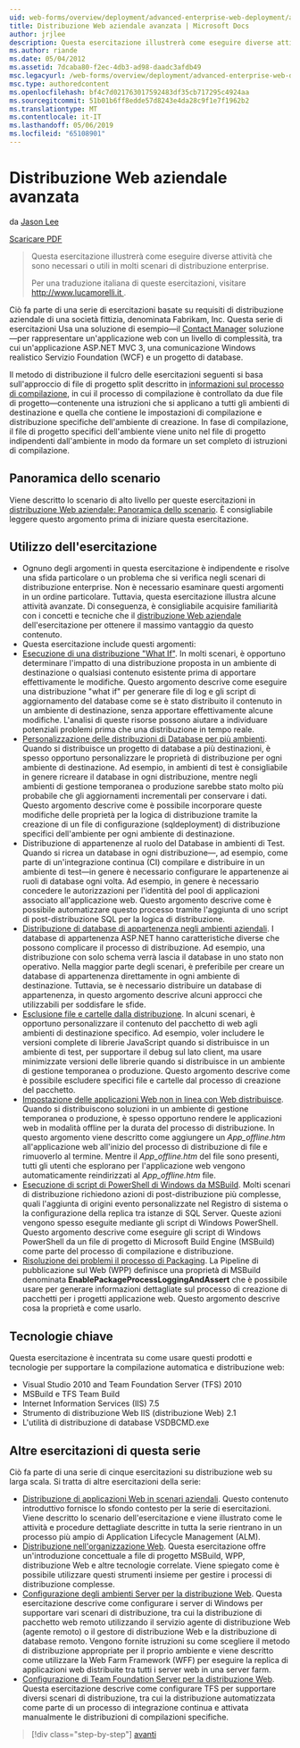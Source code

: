```yaml
---
uid: web-forms/overview/deployment/advanced-enterprise-web-deployment/advanced-enterprise-web-deployment
title: Distribuzione Web aziendale avanzata | Microsoft Docs
author: jrjlee
description: Questa esercitazione illustrerà come eseguire diverse attività che sono necessari o utili in molti scenari di distribuzione enterprise. Per una lingua italiana translati...
ms.author: riande
ms.date: 05/04/2012
ms.assetid: 7dcaba80-f2ec-4db3-ad98-daadc3afdb49
msc.legacyurl: /web-forms/overview/deployment/advanced-enterprise-web-deployment/advanced-enterprise-web-deployment
msc.type: authoredcontent
ms.openlocfilehash: bf4c7d021763017592483df35cb717295c4924aa
ms.sourcegitcommit: 51b01b6ff8edde57d8243e4da28c9f1e7f1962b2
ms.translationtype: MT
ms.contentlocale: it-IT
ms.lasthandoff: 05/06/2019
ms.locfileid: "65108901"
---
```

# <a name="advanced-enterprise-web-deployment"></a>Distribuzione Web aziendale avanzata

da [Jason Lee](https://github.com/jrjlee)

[Scaricare PDF](https://msdnshared.blob.core.windows.net/media/MSDNBlogsFS/prod.evol.blogs.msdn.com/CommunityServer.Blogs.Components.WeblogFiles/00/00/00/63/56/8130.DeployingWebAppsInEnterpriseScenarios.pdf)

> Questa esercitazione illustrerà come eseguire diverse attività che sono necessari o utili in molti scenari di distribuzione enterprise.
> 
> Per una traduzione italiana di queste esercitazioni, visitare [ http://www.lucamorelli.it ](http://www.lucamorelli.it).

Ciò fa parte di una serie di esercitazioni basate su requisiti di distribuzione aziendale di una società fittizia, denominata Fabrikam, Inc. Questa serie di esercitazioni Usa una soluzione di esempio&#x2014;il [Contact Manager](../web-deployment-in-the-enterprise/the-contact-manager-solution.md) soluzione&#x2014;per rappresentare un'applicazione web con un livello di complessità, tra cui un'applicazione ASP.NET MVC 3, una comunicazione Windows realistico Servizio Foundation (WCF) e un progetto di database.

Il metodo di distribuzione il fulcro delle esercitazioni seguenti si basa sull'approccio di file di progetto split descritto in [informazioni sul processo di compilazione](../web-deployment-in-the-enterprise/understanding-the-build-process.md), in cui il processo di compilazione è controllato da due file di progetto&#x2014;contenente una istruzioni che si applicano a tutti gli ambienti di destinazione e quella che contiene le impostazioni di compilazione e distribuzione specifiche dell'ambiente di creazione. In fase di compilazione, il file di progetto specifici dell'ambiente viene unito nel file di progetto indipendenti dall'ambiente in modo da formare un set completo di istruzioni di compilazione.

## <a name="scenario-overview"></a>Panoramica dello scenario

Viene descritto lo scenario di alto livello per queste esercitazioni in [distribuzione Web aziendale: Panoramica dello scenario](../deploying-web-applications-in-enterprise-scenarios/enterprise-web-deployment-scenario-overview.md). È consigliabile leggere questo argomento prima di iniziare questa esercitazione.

## <a name="how-to-use-this-tutorial"></a>Utilizzo dell'esercitazione

- Ognuno degli argomenti in questa esercitazione è indipendente e risolve una sfida particolare o un problema che si verifica negli scenari di distribuzione enterprise. Non è necessario esaminare questi argomenti in un ordine particolare. Tuttavia, questa esercitazione illustra alcune attività avanzate. Di conseguenza, è consigliabile acquisire familiarità con i concetti e tecniche che il [distribuzione Web aziendale](../web-deployment-in-the-enterprise/web-deployment-in-the-enterprise.md) dell'esercitazione per ottenere il massimo vantaggio da questo contenuto.
- Questa esercitazione include questi argomenti:
- [Esecuzione di una distribuzione "What If"](performing-a-what-if-deployment.md). In molti scenari, è opportuno determinare l'impatto di una distribuzione proposta in un ambiente di destinazione o qualsiasi contenuto esistente prima di apportare effettivamente le modifiche. Questo argomento descrive come eseguire una distribuzione "what if" per generare file di log e gli script di aggiornamento del database come se è stato distribuito il contenuto in un ambiente di destinazione, senza apportare effettivamente alcune modifiche. L'analisi di queste risorse possono aiutare a individuare potenziali problemi prima che una distribuzione in tempo reale.
- [Personalizzazione delle distribuzioni di Database per più ambienti](customizing-database-deployments-for-multiple-environments.md). Quando si distribuisce un progetto di database a più destinazioni, è spesso opportuno personalizzare le proprietà di distribuzione per ogni ambiente di destinazione. Ad esempio, in ambienti di test è consigliabile in genere ricreare il database in ogni distribuzione, mentre negli ambienti di gestione temporanea o produzione sarebbe stato molto più probabile che gli aggiornamenti incrementali per conservare i dati. Questo argomento descrive come è possibile incorporare queste modifiche delle proprietà per la logica di distribuzione tramite la creazione di un file di configurazione (sqldeployment) di distribuzione specifici dell'ambiente per ogni ambiente di destinazione.
- Distribuzione di appartenenze al ruolo del Database in ambienti di Test. Quando si ricrea un database in ogni distribuzione&#x2014;, ad esempio, come parte di un'integrazione continua (CI) compilare e distribuire in un ambiente di test&#x2014;in genere è necessario configurare le appartenenze ai ruoli di database ogni volta. Ad esempio, in genere è necessario concedere le autorizzazioni per l'identità del pool di applicazioni associato all'applicazione web. Questo argomento descrive come è possibile automatizzare questo processo tramite l'aggiunta di uno script di post-distribuzione SQL per la logica di distribuzione.
- [Distribuzione di database di appartenenza negli ambienti aziendali](deploying-membership-databases-to-enterprise-environments.md). I database di appartenenza ASP.NET hanno caratteristiche diverse che possono complicare il processo di distribuzione. Ad esempio, una distribuzione con solo schema verrà lascia il database in uno stato non operativo. Nella maggior parte degli scenari, è preferibile per creare un database di appartenenza direttamente in ogni ambiente di destinazione. Tuttavia, se è necessario distribuire un database di appartenenza, in questo argomento descrive alcuni approcci che utilizzabili per soddisfare le sfide.
- [Esclusione file e cartelle dalla distribuzione](excluding-files-and-folders-from-deployment.md). In alcuni scenari, è opportuno personalizzare il contenuto del pacchetto di web agli ambienti di destinazione specifico. Ad esempio, voler includere le versioni complete di librerie JavaScript quando si distribuisce in un ambiente di test, per supportare il debug sul lato client, ma usare minimizzate versioni delle librerie quando si distribuisce in un ambiente di gestione temporanea o produzione. Questo argomento descrive come è possibile escludere specifici file e cartelle dal processo di creazione del pacchetto.
- [Impostazione delle applicazioni Web non in linea con Web distribuisce](taking-web-applications-offline-with-web-deploy.md). Quando si distribuiscono soluzioni in un ambiente di gestione temporanea o produzione, è spesso opportuno rendere le applicazioni web in modalità offline per la durata del processo di distribuzione. In questo argomento viene descritto come aggiungere un *App\_offline.htm* all'applicazione web all'inizio del processo di distribuzione di file e rimuoverlo al termine. Mentre il *App\_offline.htm* del file sono presenti, tutti gli utenti che esplorano per l'applicazione web vengono automaticamente reindirizzati al *App\_offline.htm* file.
- [Esecuzione di script di PowerShell di Windows da MSBuild](running-windows-powershell-scripts-from-msbuild-project-files.md). Molti scenari di distribuzione richiedono azioni di post-distribuzione più complesse, quali l'aggiunta di origini evento personalizzate nel Registro di sistema o la configurazione della replica tra istanze di SQL Server. Queste azioni vengono spesso eseguite mediante gli script di Windows PowerShell. Questo argomento descrive come eseguire gli script di Windows PowerShell da un file di progetto di Microsoft Build Engine (MSBuild) come parte del processo di compilazione e distribuzione.
- [Risoluzione dei problemi il processo di Packaging](troubleshooting-the-packaging-process.md). La Pipeline di pubblicazione sul Web (WPP) definisce una proprietà di MSBuild denominata **EnablePackageProcessLoggingAndAssert** che è possibile usare per generare informazioni dettagliate sul processo di creazione di pacchetti per i progetti applicazione web. Questo argomento descrive cosa la proprietà e come usarlo.

## <a name="key-technologies"></a>Tecnologie chiave

Questa esercitazione è incentrata su come usare questi prodotti e tecnologie per supportare la compilazione automatica e distribuzione web:

- Visual Studio 2010 and Team Foundation Server (TFS) 2010
- MSBuild e TFS Team Build
- Internet Information Services (IIS) 7.5
- Strumento di distribuzione Web IIS (distribuzione Web) 2.1
- L'utilità di distribuzione di database VSDBCMD.exe

## <a name="other-tutorials-in-this-series"></a>Altre esercitazioni di questa serie

Ciò fa parte di una serie di cinque esercitazioni su distribuzione web su larga scala. Si tratta di altre esercitazioni della serie:

- [Distribuzione di applicazioni Web in scenari aziendali](../deploying-web-applications-in-enterprise-scenarios/deploying-web-applications-in-enterprise-scenarios.md). Questo contenuto introduttivo fornisce lo sfondo contesto per la serie di esercitazioni. Viene descritto lo scenario dell'esercitazione e viene illustrato come le attività e procedure dettagliate descritte in tutta la serie rientrano in un processo più ampio di Application Lifecycle Management (ALM).
- [Distribuzione nell'organizzazione Web](../web-deployment-in-the-enterprise/web-deployment-in-the-enterprise.md). Questa esercitazione offre un'introduzione concettuale a file di progetto MSBuild, WPP, distribuzione Web e altre tecnologie correlate. Viene spiegato come è possibile utilizzare questi strumenti insieme per gestire i processi di distribuzione complesse.
- [Configurazione degli ambienti Server per la distribuzione Web](../configuring-server-environments-for-web-deployment/configuring-server-environments-for-web-deployment.md). Questa esercitazione descrive come configurare i server di Windows per supportare vari scenari di distribuzione, tra cui la distribuzione di pacchetto web remoto utilizzando il servizio agente di distribuzione Web (agente remoto) o il gestore di distribuzione Web e la distribuzione di database remoto. Vengono fornite istruzioni su come scegliere il metodo di distribuzione appropriate per il proprio ambiente e viene descritto come utilizzare la Web Farm Framework (WFF) per eseguire la replica di applicazioni web distribuite tra tutti i server web in una server farm.
- [Configurazione di Team Foundation Server per la distribuzione Web](../configuring-team-foundation-server-for-web-deployment/configuring-team-foundation-server-for-web-deployment.md). Questa esercitazione descrive come configurare TFS per supportare diversi scenari di distribuzione, tra cui la distribuzione automatizzata come parte di un processo di integrazione continua e attivata manualmente le distribuzioni di compilazioni specifiche.

> [!div class="step-by-step"]
> [avanti](performing-a-what-if-deployment.md)
